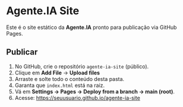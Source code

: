# Agente.IA Site

Este é o site estático da **Agente.IA** pronto para publicação via GitHub Pages.

## Publicar
1. No GitHub, crie o repositório `agente-ia-site` (público).
2. Clique em **Add File** → **Upload files**
3. Arraste e solte todo o conteúdo desta pasta.
4. Garanta que `index.html` está na raiz.
5. Vá em **Settings → Pages → Deploy from a branch → main (root)**.
6. Acesse: https://seuusuario.github.io/agente-ia-site
